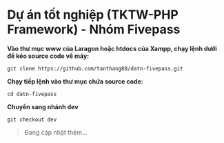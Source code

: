 # Dự án tốt nghiệp (TKTW-PHP Framework) - Nhóm Fivepass
**Vào thư mục www của Laragon hoặc htdocs của Xampp, chạy lệnh dưới để kéo source code về máy:**
```
git clone https://github.com/tanthang88/datn-fivepass.git
```
**Chạy tiếp lệnh vào thư mục chứa source code:**
```
cd datn-fivepass
```
**Chuyển sang nhánh dev**
```
git checkout dev
```
> Đang cập nhật thêm...

